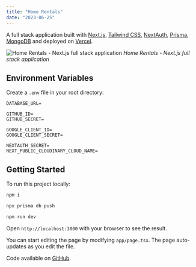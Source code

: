 ```yaml
---
title: "Home Rentals"
date: "2023-06-25"
---
```


A full stack application built with [Next.js](https://nextjs.org), [Tailwind CSS](https://tailwindcss.com), [NextAuth](https://next-auth.js.org), [Prisma](https://www.prisma.io), [MongoDB](https://www.mongodb.com/atlas/database) and deployed on [Vercel](https://vercel.com/home).

![Home Rentals - Next.js full stack application](1.png)
_Home Rentals - Next.js full stack application_

## Environment Variables

Create a `.env` file in your root directory:

```
DATABASE_URL=

GITHUB_ID=
GITHUB_SECRET=

GOOGLE_CLIENT_ID=
GOOGLE_CLIENT_SECRET=

NEXTAUTH_SECRET=
NEXT_PUBLIC_CLOUDINARY_CLOUD_NAME=
```

## Getting Started

To run this project locally:

```bash
npm i

npx prisma db push

npm run dev
```

Open `http://localhost:3000` with your browser to see the result.

You can start editing the page by modifying `app/page.tsx`. The page auto-updates as you edit the file.

Code available on [GitHub](https://github.com/eneax/home-rentals).
